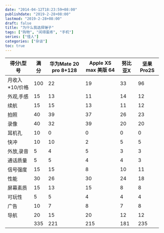 ```yaml
---
date: "2014-04-12T18:23:59+08:00"
publishdate: "2019-2-28+08:00"
lastmod: "2019-2-28+08:00"
draft: false
title: "为什么我选择锤子"
tags: ["购物", "闲得蛋疼", "手机"]
series: ["怪人"]
categories: ["杂谈"]
toc: true
---
```



|得分\型号| 满分| 华为Mate 20 pro 8+128| Apple XS max 美版 64| 努比亚X| 坚果Pro2S|
|---|---|---|---|---|---|
|月收入*10/价格| 100| 22| 19| 33| 96|
|外观,手感| 15| 13| 11| 14| 12|
|续航| 15| 15| 13| 11| 12|
|拍照| 40| 39| 37| 26| 23|
|录像| 40| 32| 39| 20| 20|
|耳机孔| 10| 0| 0| 0| 0|
|快冲| 10| 10| 2| 5| 5|
|外放,录音| 5| 4| 5| 3| 3|
|通话质量| 5| 5| 4| 4| 3|
|信号强度| 15| 15| 8| 10| 11|
|性能| 30| 26| 30| 24| 18|
|屏幕素质| 15| 13| 15| 8| 8|
|可玩性| 5| 5| 4| 4| 4|
|广告| 10| 7| 8| 7| 8|
|导航| 20| 15| 20| 12| 12|
|| 335| 221| 215| 181| 235|